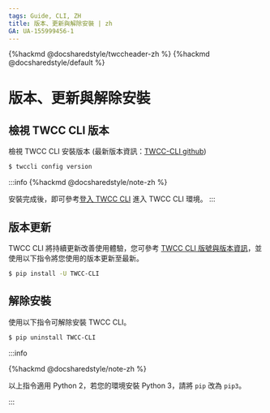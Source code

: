 ```yaml
---
tags: Guide, CLI, ZH
title: 版本、更新與解除安裝 | zh
GA: UA-155999456-1
---
```


{%hackmd @docsharedstyle/twccheader-zh %}
{%hackmd @docsharedstyle/default %}

# 版本、更新與解除安裝


## 檢視 TWCC CLI 版本

檢視 TWCC CLI 安裝版本 (最新版本資訊：[TWCC-CLI github](https://github.com/TW-NCHC/TWCC-CLI/tree/v0.5))
```bash
$ twccli config version
```


:::info
{%hackmd @docsharedstyle/note-zh %}

安裝完成後，即可參考[<ins>登入 TWCC CLI</ins>](https://man.twcc.ai/@twccdocs/guide-cli-signin-zh) 進入 TWCC CLI 環境。
:::


## 版本更新

TWCC CLI 將持續更新改善使用體驗，您可參考 [TWCC CLI 版號與版本資訊](https://github.com/twcc/TWCC-CLI/tree/v0.5)，並使用以下指令將您使用的版本更新至最新。

```bash
$ pip install -U TWCC-CLI
```

## 解除安裝

使用以下指令可解除安裝 TWCC CLI。

```bash
$ pip uninstall TWCC-CLI
```

:::info

{%hackmd @docsharedstyle/note-zh %}

以上指令適用 Python 2，若您的環境安裝 Python 3，請將 `pip` 改為 `pip3`。  

:::
